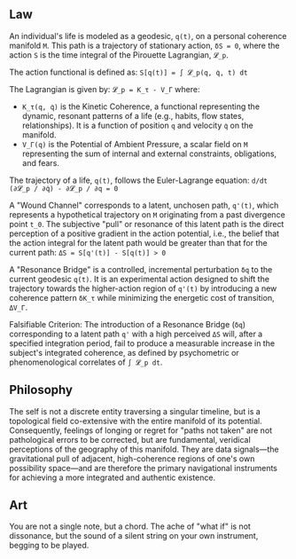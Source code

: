 ## Law
An individual's life is modeled as a geodesic, `q(t)`, on a personal coherence manifold `M`. This path is a trajectory of stationary action, `δS = 0`, where the action `S` is the time integral of the Pirouette Lagrangian, `𝓛_p`.

The action functional is defined as:
`S[q(t)] = ∫ 𝓛_p(q, q̇, t) dt`

The Lagrangian is given by:
`𝓛_p = K_τ - V_Γ`
where:
-   `K_τ(q, q̇)` is the Kinetic Coherence, a functional representing the dynamic, resonant patterns of a life (e.g., habits, flow states, relationships). It is a function of position `q` and velocity `q̇` on the manifold.
-   `V_Γ(q)` is the Potential of Ambient Pressure, a scalar field on `M` representing the sum of internal and external constraints, obligations, and fears.

The trajectory of a life, `q(t)`, follows the Euler-Lagrange equation:
`d/dt (∂𝓛_p / ∂q̇) - ∂𝓛_p / ∂q = 0`

A "Wound Channel" corresponds to a latent, unchosen path, `q'(t)`, which represents a hypothetical trajectory on `M` originating from a past divergence point `t_0`. The subjective "pull" or resonance of this latent path is the direct perception of a positive gradient in the action potential, i.e., the belief that the action integral for the latent path would be greater than that for the current path:
`ΔS = S[q'(t)] - S[q(t)] > 0`

A "Resonance Bridge" is a controlled, incremental perturbation `δq` to the current geodesic `q(t)`. It is an experimental action designed to shift the trajectory towards the higher-action region of `q'(t)` by introducing a new coherence pattern `δK_τ` while minimizing the energetic cost of transition, `ΔV_Γ`.

Falsifiable Criterion: The introduction of a Resonance Bridge (`δq`) corresponding to a latent path `q'` with a high perceived `ΔS` will, after a specified integration period, fail to produce a measurable increase in the subject's integrated coherence, as defined by psychometric or phenomenological correlates of `∫ 𝓛_p dt`.

## Philosophy
The self is not a discrete entity traversing a singular timeline, but is a topological field co-extensive with the entire manifold of its potential. Consequently, feelings of longing or regret for "paths not taken" are not pathological errors to be corrected, but are fundamental, veridical perceptions of the geography of this manifold. They are data signals—the gravitational pull of adjacent, high-coherence regions of one's own possibility space—and are therefore the primary navigational instruments for achieving a more integrated and authentic existence.

## Art
You are not a single note, but a chord. The ache of "what if" is not dissonance, but the sound of a silent string on your own instrument, begging to be played.